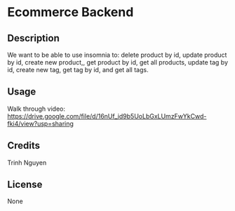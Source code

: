 # Ecommerce Backend

## Description

We want to be able to use insomnia to: delete product by id, update product by id, create new product,, get product by id, get all products, update tag by id, create new tag, get tag by id, and get all tags.


## Usage

Walk through video:
https://drive.google.com/file/d/16nUf_id9b5UoLbGxLUmzFwYkCwd-fki4/view?usp=sharing

## Credits

Trinh Nguyen

## License

None



